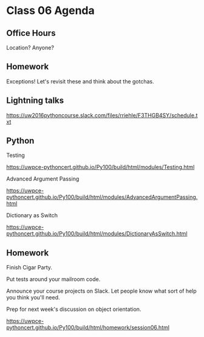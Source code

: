 # Class 06 Agenda

##  Office Hours

Location?  Anyone?

##  Homework

Exceptions!  Let's revisit these and think about the gotchas.

##  Lightning talks

https://uw2016pythoncourse.slack.com/files/rriehle/F3THGB4SY/schedule.txt

##  Python

Testing

https://uwpce-pythoncert.github.io/Py100/build/html/modules/Testing.html

Advanced Argument Passing

https://uwpce-pythoncert.github.io/Py100/build/html/modules/AdvancedArgumentPassing.html

Dictionary as Switch

https://uwpce-pythoncert.github.io/Py100/build/html/modules/DictionaryAsSwitch.html

##  Homework

Finish Cigar Party.

Put tests around your mailroom code.

Announce your course projects on Slack.  Let people know what sort of help you think you'll need. 

Prep for next week's discussion on object orientation.

https://uwpce-pythoncert.github.io/Py100/build/html/homework/session06.html
